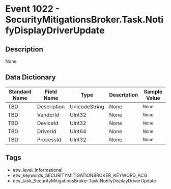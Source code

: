 # Event 1022 - SecurityMitigationsBroker.Task.NotifyDisplayDriverUpdate

## Description
None

## Data Dictionary
|Standard Name|Field Name|Type|Description|Sample Value|
|---|---|---|---|---|
|TBD|Description|UnicodeString|None|`None`|
|TBD|VendorId|UInt32|None|`None`|
|TBD|DeviceId|UInt32|None|`None`|
|TBD|DriverId|UInt64|None|`None`|
|TBD|ProcessId|UInt32|None|`None`|

## Tags
* etw_level_Informational
* etw_keywords_SECURITYMITIGATIONBROKER_KEYWORD_ACG
* etw_task_SecurityMitigationsBroker.Task.NotifyDisplayDriverUpdate